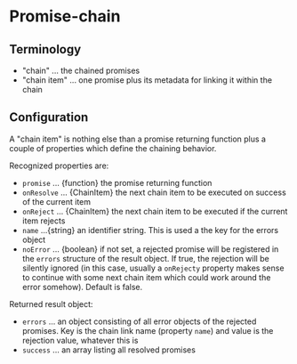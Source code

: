 # Promise-chain

## Terminology

* "chain" ... the chained promises
* "chain item" ... one promise plus its metadata for linking it within the chain

## Configuration

A "chain item" is nothing else than a promise returning function plus a couple of properties which define the chaining behavior.

Recognized properties are:

* `promise` ... {function} the promise returning function
* `onResolve` ... {ChainItem} the next chain item to be executed on success of the current item
* `onReject` ... {ChainItem} the next chain item to be executed if the current item rejects
* `name` ...{string}  an identifier string. This is used a the key for the errors object
* `noError` ... {boolean} if not set, a rejected promise will be registered in the `errors` structure of the result object. 
If true, the rejection will be silently ignored (in this case, usually a `onRejecty` property makes sense to continue with some next chain item which could work around the error somehow). Default is false.

Returned result object:

* `errors` ... an object consisting of all error objects of the rejected promises. Key is the chain link name (property `name`) and value is the rejection value, whatever this is
* `success` ... an array listing all resolved promises
